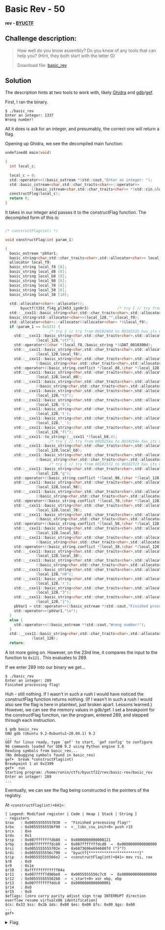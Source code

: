 # Basic Rev - 50
#### rev - [BYUCTF](../main.md)

## Challenge description:
> How well do you know assembly? Do you know of any tools that can help you? (Hint, they both start with the letter G)
> 
> Download file: [basic_rev](../assets/basic_rev)

## Solution
The description hints at two tools to work with, likely [Ghidra](https://ghidra-sre.org/) and [gdb](https://ctf101.org/reverse-engineering/what-is-gdb/)/[gef](https://github.com/hugsy/gef).

First, I ran the binary.
```
$ ./basic_rev
Enter an integer: 1337
Wrong number!
```
All it does is ask for an integer, and presumably, the correct one will return a flag.

Opening up Ghidra, we see the decompiled main function:

```c
undefined8 main(void)

{
  int local_c;
  
  local_c = 0;
  std::operator<<((basic_ostream *)std::cout,"Enter an integer: ");
  std::basic_istream<char,std::char_traits<char>>::operator>>
            ((basic_istream<char,std::char_traits<char>> *)std::cin,&local_c);
  constructFlag(local_c);
  return 0;
}
```
It takes in our integer and passes it to the constructFlag function. The decompiled form of this is:
```c

/* constructFlag(int) */

void constructFlag(int param_1)

{
  basic_ostream *pbVar1;
  basic_string<char,std::char_traits<char>,std::allocator<char>> local_128 [47];
  allocator local_f9;
  basic_string local_f8 [8];
  basic_string local_d8 [8];
  basic_string local_b8 [8];
  basic_string local_98 [8];
  basic_string local_78 [8];
  basic_string local_58 [8];
  basic_string local_38 [10];
  
  std::allocator<char>::allocator();
       byuctf{t35t_fl4g_pl3453_ign0r3}             /* try { // try from 001023d5 to 001023d9 has its CatchHandler @ 00102735 */
  std::__cxx11::basic_string<char,std::char_traits<char>,std::allocator<char>>::
  basic_string<std::allocator<char>>(local_128,"",&local_f9);
  std::allocator<char>::~allocator((allocator<char> *)&local_f9);
  if (param_1 == 0x121) {
                    /* try { // try from 0010240d to 00102535 has its CatchHandler @ 00102766 */
    std::__cxx11::basic_string<char,std::char_traits<char>,std::allocator<char>>::operator=
              (local_128,"ctf");
    std::operator+((char *)local_f8,(basic_string *)&DAT_0010300d);
    std::__cxx11::basic_string<char,std::char_traits<char>,std::allocator<char>>::operator=
              (local_128,local_f8);
    std::__cxx11::basic_string<char,std::char_traits<char>,std::allocator<char>>::~basic_string
              ((basic_string<char,std::char_traits<char>,std::allocator<char>> *)local_f8);
    std::operator+((basic_string.conflict *)local_d8,(char *)local_128);
    std::__cxx11::basic_string<char,std::char_traits<char>,std::allocator<char>>::operator=
              (local_128,local_d8);
    std::__cxx11::basic_string<char,std::char_traits<char>,std::allocator<char>>::~basic_string
              ((basic_string<char,std::char_traits<char>,std::allocator<char>> *)local_d8);
    std::__cxx11::basic_string<char,std::char_traits<char>,std::allocator<char>>::operator+=
              (local_128,"t3");
    std::__cxx11::basic_string<char,std::char_traits<char>,std::allocator<char>>::operator+=
              (local_128,'5');
    std::__cxx11::basic_string<char,std::char_traits<char>,std::allocator<char>>::operator+=
              (local_128,'t');
    std::__cxx11::basic_string<char,std::char_traits<char>,std::allocator<char>>::operator+=
              (local_128,'_');
    std::__cxx11::basic_string<char,std::char_traits<char>,std::allocator<char>>::operator+=
              (local_128,"fl");
    std::__cxx11::to_string((__cxx11 *)local_b8,4);
                    /* try { // try from 0010254a to 0010254e has its CatchHandler @ 00102752 */
    std::__cxx11::basic_string<char,std::char_traits<char>,std::allocator<char>>::operator+=
              (local_128,local_b8);
    std::__cxx11::basic_string<char,std::char_traits<char>,std::allocator<char>>::~basic_string
              ((basic_string<char,std::char_traits<char>,std::allocator<char>> *)local_b8);
                    /* try { // try from 00102572 to 00102723 has its CatchHandler @ 00102766 */
    std::__cxx11::basic_string<char,std::char_traits<char>,std::allocator<char>>::operator+=
              (local_128,"g");
    std::operator+((basic_string.conflict *)local_98,(char *)local_128);
    std::__cxx11::basic_string<char,std::char_traits<char>,std::allocator<char>>::operator=
              (local_128,local_98);
    std::__cxx11::basic_string<char,std::char_traits<char>,std::allocator<char>>::~basic_string
              ((basic_string<char,std::char_traits<char>,std::allocator<char>> *)local_98);
    std::operator+((basic_string.conflict *)local_78,(char *)local_128);
    std::__cxx11::basic_string<char,std::char_traits<char>,std::allocator<char>>::operator=
              (local_128,local_78);
    std::__cxx11::basic_string<char,std::char_traits<char>,std::allocator<char>>::~basic_string
              ((basic_string<char,std::char_traits<char>,std::allocator<char>> *)local_78);
    std::operator+((basic_string.conflict *)local_58,(char *)local_128);
    std::__cxx11::basic_string<char,std::char_traits<char>,std::allocator<char>>::operator=
              (local_128,local_58);
    std::__cxx11::basic_string<char,std::char_traits<char>,std::allocator<char>>::~basic_string
              ((basic_string<char,std::char_traits<char>,std::allocator<char>> *)local_58);
    std::operator+((basic_string.conflict *)local_38,(char *)local_128);
    std::__cxx11::basic_string<char,std::char_traits<char>,std::allocator<char>>::operator=
              (local_128,local_38);
    std::__cxx11::basic_string<char,std::char_traits<char>,std::allocator<char>>::~basic_string
              ((basic_string<char,std::char_traits<char>,std::allocator<char>> *)local_38);
    std::__cxx11::basic_string<char,std::char_traits<char>,std::allocator<char>>::operator+=
              (local_128,"n0");
    std::__cxx11::basic_string<char,std::char_traits<char>,std::allocator<char>>::operator+=
              (local_128,'r');
    std::__cxx11::basic_string<char,std::char_traits<char>,std::allocator<char>>::operator+=
              (local_128,"3");
    std::__cxx11::basic_string<char,std::char_traits<char>,std::allocator<char>>::operator+=
              (local_128,"}");
    pbVar1 = std::operator<<((basic_ostream *)std::cout,"Finished processing flag!");
    std::operator<<(pbVar1,"\n");
  }
  else {
    std::operator<<((basic_ostream *)std::cout,"Wrong number!");
  }
  std::__cxx11::basic_string<char,std::char_traits<char>,std::allocator<char>>::~basic_string
            (local_128);
  return;
  ```
A lot more going on. However, on the 23rd line, it compares the input to the function to `0x121.` This evaluates to 289.

If we enter 289 into our binary we get...
```
$ ./basic_rev
Enter an integer: 289
Finished processing flag!
```
Huh - still nothing. If I wasn't in such a rush I would have noticed the constructFlag function returns nothing. (If I wasn't in such a rush I would also see the flag is here in plaintext, just broken apart. Lessons learned.) However, we can see the memory values in gdb/gef. I set a breakpoint for the constructFlag function, ran the program, entered 289, and stepped through each instruction.
```
$ gdb basic_rev
GNU gdb (Ubuntu 9.2-0ubuntu1~20.04.1) 9.2
...
GEF for linux ready, type `gef' to start, `gef config' to configure
96 commands loaded for GDB 9.2 using Python engine 3.8
Reading symbols from basic_rev...
(No debugging symbols found in basic_rev)
gef➤  break *constructFlag(int) 
Breakpoint 1 at 0x2399
gef➤  run
Starting program: /home/ronin/ctfs/byuctf22/rev/basic-rev/basic_rev 
Enter an integer: 289
...
```
Eventually, we can see the flag being constructed in the pointers of the registry.

At `<constructFlag(int)+841>`:
```
[ Legend: Modified register | Code | Heap | Stack | String ]
- registers
$rax   : 0x00555555557030  →  "Finished processing flag!"
$rbx   : 0x00555555556f90  →  <__libc_csu_init+0> push r15
$rcx   : 0xe               
$rdx   : 0x1               
$rsp   : 0x007fffffffdb80  →  0x0000000000000121
$rbp   : 0x007fffffffdcb0  →  0x007fffffffdcd0  →  0x0000000000000000
$rsi   : 0x0055555555702e  →  0x6873696e6946007d ("}"?)
$rdi   : 0x0055555556c790  →  "byuctf{***********************}"
$rip   : 0x005555555566e2  →  <constructFlag(int)+841> mov rsi, rax
$r8    : 0x0               
$r9    : 0x1e              
$r10   : 0xfffffffffffff04a
$r11   : 0x007ffff7d96be0  →  0x0055555556c7c0  →  0x0000000000000000
$r12   : 0x005555555562b0  →  <_start+0> xor ebp, ebp
$r13   : 0x007fffffffddc0  →  0x0000000000000001
$r14   : 0x0               
$r15   : 0x0               
$eflags: [zero carry parity adjust sign trap INTERRUPT direction overflow resume virtualx86 identification]
$cs: 0x33 $ss: 0x2b $ds: 0x00 $es: 0x00 $fs: 0x00 $gs: 0x00 
...
gef➤
```

<details> 
    <summary>Flag</summary>
byuctf{t35t_fl4g_pl3453_ign0r3}
</details>